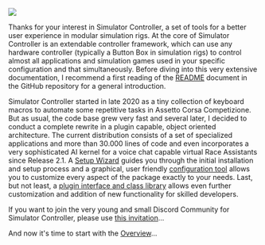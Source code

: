![](https://github.com/SeriousOldMan/Simulator-Controller/blob/main/Docs/Images/Splash%20Screen.JPG)

Thanks for your interest in Simulator Controller, a set of tools for a better user experience in modular simulation rigs. At the core of Simulator Controller is an extendable controller framework, which can use any hardware controller (typically a Button Box in simulation rigs) to control almost all applications and simulation games used in your specific configuration and that simultaneously. Before diving into this very extensive documentation, I recommend a first reading of the [README](https://github.com/SeriousOldMan/Simulator-Controller/blob/main/README.md) document in the GitHub repository for a general introduction.

Simulator Controller started in late 2020 as a tiny collection of keyboard macros to automate some repetitive tasks in Assetto Corsa Competizione. But as usual, the code base grew very fast and several later, I decided to conduct a complete rewrite in a plugin capable, object oriented architecture. The current distribution consists of a set of specialized applications and more than 30.000 lines of code and even incorporates a very sophisticated AI kernel for a voice chat capable virtual Race Assistants since Release 2.1. A [Setup Wizard](https://github.com/SeriousOldMan/Simulator-Controller/wiki/Installation-&-Configuration#running-the-setup-tool) guides you through the initial installation and setup process and a graphical, user friendly [configuration tool](https://github.com/SeriousOldMan/Simulator-Controller/wiki/Installation-&-Configuration#running-the-configuration-tool) allows you to customize every aspect of the package exactly to your needs. Last, but not least, a [plugin interface and class library](https://github.com/SeriousOldMan/Simulator-Controller/wiki/Development-Overview-&-Concepts) allows even further customization and addition of new functionality for skilled developers.

If you want to join the very young and small Discord Community for Simulator Controller, please use [this invitation](https://discord.gg/5N8JrNr48H)...

And now it's time to start with the [Overview](https://github.com/SeriousOldMan/Simulator-Controller/wiki/Overview)...